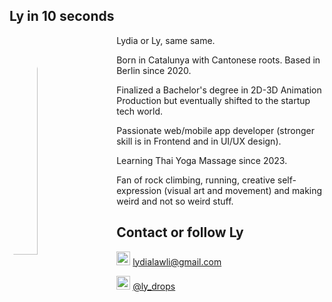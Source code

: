 ## Ly in 10 seconds

<img src="src/ly-perfectState.jpg"
     alt="ly-perfect-state"
     style="float: left; margin-right: 20px; width: 30%; border-radius: 50%;" />

Lydia or Ly, same same.

Born in Catalunya with Cantonese roots. Based in Berlin since 2020.

Finalized a Bachelor's degree in 2D-3D Animation Production but eventually shifted to the startup tech world.

Passionate web/mobile app developer (stronger skill is in Frontend and in UI/UX design).

Learning Thai Yoga Massage since 2023.

Fan of rock climbing, running, creative self-expression (visual art and movement) and making weird and not so weird stuff.

## Contact or follow Ly

<img src="https://img.icons8.com/doodle/48/000000/mail-with-wings.png" style="width: 22px">  lydialawli@gmail.com

<img src="https://img.icons8.com/doodle/48/000000/instagram.png" style="width: 22px"> [@ly_drops](https://www.instagram.com/ly_drops/)
